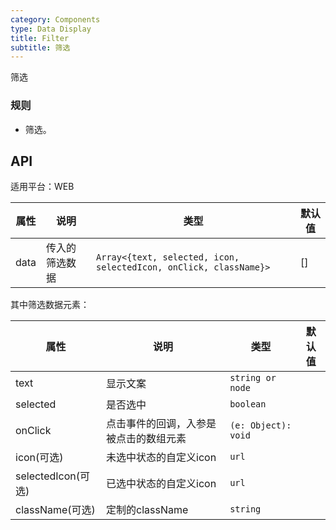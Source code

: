 ```yaml
---
category: Components
type: Data Display
title: Filter
subtitle: 筛选
---
```


筛选

### 规则
- 筛选。


## API

适用平台：WEB

属性 | 说明 | 类型 | 默认值
----|-----|------|------
| data    |    传入的筛选数据     | `Array<{text, selected, icon, selectedIcon, onClick, className}>`  | [] |

其中筛选数据元素：

属性 | 说明 | 类型 | 默认值
----|-----|------|------
| text    |   显示文案     | `string or node`  |  |
| selected    |   是否选中     | `boolean`  |  |
| onClick    |   点击事件的回调，入参是被点击的数组元素     | `(e: Object): void`  |  |
| icon(可选)    |   未选中状态的自定义icon     | `url`  |  |
| selectedIcon(可选)    |   已选中状态的自定义icon     | `url`  |  |
| className(可选)    |   定制的className     | `string`  |  |
